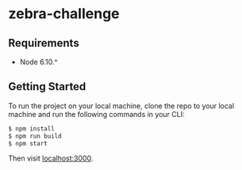 # zebra-challenge

## Requirements

- Node 6.10.^

## Getting Started

To run the project on your local machine, clone the repo to your local machine and run the following commands in your CLI:

```bash
$ npm install
$ npm run build
$ npm start
```

Then visit [localhost:3000](http://localhost:3000).
